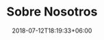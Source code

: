 ---
title: "Sobre Nosotros"
date: 2018-07-12T18:19:33+06:00
heading : "SOMOS IMPULSO. UNA CAFETERÍA EN CANELONES, URUGUAY, NACIDA DEL SUEÑO DE DOS PRIMOS."
description : "Impulso es más que una cafetería, es el sueño de Leo y Jonathan, dos primos apasionados por el café. Nos especializamos en ofrecer experiencias únicas a través de nuestras recetas, métodos alternativos de preparación y una dedicación total a la calidad y el sabor en cada taza."
expertise_title: "Especialidades"
expertise_sectors: ["Cafés de especialidad", "Métodos de preparación alternativos", "Postres", "Croissants y focaccias", "Espacio acogedor", "Libros", "Productos locales", "Musica"]
---